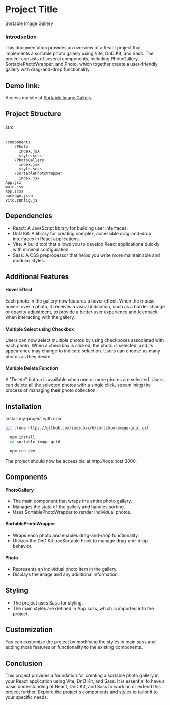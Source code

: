 # Project Title

Sortable Image Gallery

### Introduction

This documentation provides an overview of a React project that implements a sortable photo gallery using Vite, DnD Kit, and Sass. The project consists of several components, including PhotoGallery, SortablePhotoWrapper, and Photo, which together create a user-friendly gallery with drag-and-drop functionality.

## Demo link:

Access my site at [Sortable Image Gallery](https://sortable-image-grid.vercel.app/)

## Project Structure

###### /src

    /components
        /Photo
          index.jsx
          style.scss
        /PhotoGallery
          index.jsx
          style.scss
        /SortablePhotoWrapper
          index.jsx
    App.jsx
    main.jsx
    App.scss
    package.json
    vite.config.js

## Dependencies

- React: A JavaScript library for building user interfaces.
- DnD Kit: A library for creating complex, accessible drag-and-drop interfaces in React applications.
- Vite: A build tool that allows you to develop React applications quickly with minimal configuration.
- Sass: A CSS preprocessor that helps you write more maintainable and modular styles.

## Additional Features

#### Hover Effect

Each photo in the gallery now features a hover effect. When the mouse hovers over a photo, it receives a visual indication, such as a border change or opacity adjustment, to provide a better user experience and feedback when interacting with the gallery.

#### Multiple Select using Checkbox

Users can now select multiple photos by using checkboxes associated with each photo. When a checkbox is clicked, the photo is selected, and its appearance may change to indicate selection. Users can choose as many photos as they desire.

#### Multiple Delete Function

A "Delete" button is available when one or more photos are selected. Users can delete all the selected photos with a single click, streamlining the process of managing their photo collection.

## Installation

Install my-project with npm

```sh
git clone https://github.com/iamzubair6/sortable-image-grid.git
```

```sh
  npm install
  cd sortable-image-grid
```

```sh
  npm run dev
```

The project should now be accessible at http://localhost:3000.

## Components

#### PhotoGallery

- The main component that wraps the entire photo gallery.
- Manages the state of the gallery and handles sorting.
- Uses SortablePhotoWrapper to render individual photos.

#### SortablePhotoWrapper

- Wraps each photo and enables drag-and-drop functionality.
- Utilizes the DnD Kit useSortable hook to manage drag-and-drop behavior.

#### Photo

- Represents an individual photo item in the gallery.
- Displays the image and any additional information.

## Styling

- The project uses Sass for styling.
- The main styles are defined in App.scss, which is imported into the project.

## Customization

You can customize the project by modifying the styles in main.scss and adding more features or functionality to the existing components.

## Conclusion

This project provides a foundation for creating a sortable photo gallery in your React application using Vite, DnD Kit, and Sass. It is essential to have a basic understanding of React, DnD Kit, and Sass to work on or extend this project further. Explore the project's components and styles to tailor it to your specific needs.
